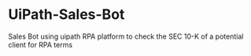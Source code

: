 # UiPath-Sales-Bot
Sales Bot using uipath RPA platform to check the SEC 10-K of a potential client for RPA terms

